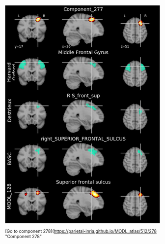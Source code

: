 


![277](preliminary/277.jpg "Component 277")

[Go to component 278](https://parietal-inria.github.io/MODL_atlas/512/278 "Component 278"